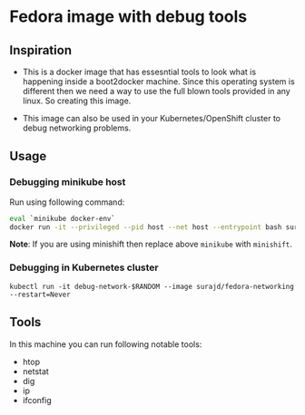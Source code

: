 # Fedora image with debug tools

## Inspiration

- This is a docker image that has essesntial tools to look what is happening inside a boot2docker machine. Since this operating system is
different then we need a way to use the full blown tools provided in any linux. So creating this image.

- This image can also be used in your Kubernetes/OpenShift cluster to debug networking problems.

## Usage

### Debugging minikube host

Run using following command:

```bash
eval `minikube docker-env`
docker run -it --privileged --pid host --net host --entrypoint bash surajd/fedora-networking
```

**Note**: If you are using minishift then replace above `minikube` with `minishift`.

### Debugging in Kubernetes cluster

```
kubectl run -it debug-network-$RANDOM --image surajd/fedora-networking --restart=Never
```


## Tools

In this machine you can run following notable tools:

- htop
- netstat
- dig
- ip
- ifconfig
